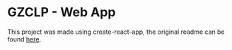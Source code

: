 # GZCLP - Web App

This project was made using create-react-app, the original readme can be found [here](https://github.com/facebookincubator/create-react-app/blob/master/packages/react-scripts/template/README.md).
